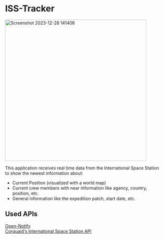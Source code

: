 <h1>ISS-Tracker</h1>
<img width="458" alt="Screenshot 2023-12-28 141406" src="https://github.com/j-schall/ISS-Tracker/assets/122560931/55699193-49d6-4a7f-bb82-aabede6669cf">

<p>This application receives real time data from the International Space Station to show the newest information about: </p>
<ul>
  <li>Current Position (visualized with a world map)</li>
  <li>Current crew members with near information like agency, country, position, etc.</li>
  <li>General information like the expedition patch, start date, etc.</li>
</ul>

<h2>Used APIs</h2>
<a href="http://open-notify.org/Open-Notify-API/ISS-Location-Now/">Open-Notify</a>
<br>
<a href="https://corquaid.github.io/international-space-station-APIs/">Corquaid's International Space Station API</a>
